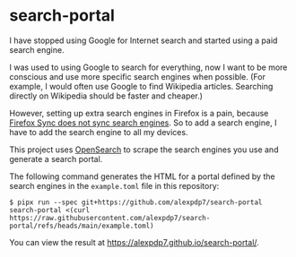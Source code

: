 # search-portal

I have stopped using Google for Internet search and started using a paid search engine.

I was used to using Google to search for everything, now I want to be more conscious and use more specific search engines when possible.
(For example, I would often use Google to find Wikipedia articles.
Searching directly on Wikipedia should be faster and cheaper.)

However, setting up extra search engines in Firefox is a pain, because [Firefox Sync does not sync search engines](https://bugzilla.mozilla.org/show_bug.cgi?id=444284).
So to add a search engine, I have to add the search engine to all my devices.

This project uses [OpenSearch](OpenSearch (specification)) to scrape the search engines you use and generate a search portal.

The following command generates the HTML for a portal defined by the search engines in the `example.toml` file in this repository:

```console
$ pipx run --spec git+https://github.com/alexpdp7/search-portal search-portal <(curl https://raw.githubusercontent.com/alexpdp7/search-portal/refs/heads/main/example.toml)
```

You can view the result at <https://alexpdp7.github.io/search-portal/>.
